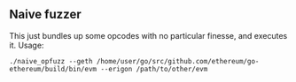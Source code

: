 ## Naive fuzzer

This just bundles up some opcodes with no particular finesse, and executes it.
Usage: 
```
./naive_opfuzz --geth /home/user/go/src/github.com/ethereum/go-ethereum/build/bin/evm --erigon /path/to/other/evm

```
